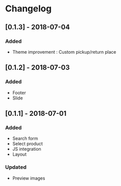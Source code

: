 # Changelog

## [0.1.3] - 2018-07-04
### Added
- Theme improvement : Custom pickup/return place

## [0.1.2] - 2018-07-03
### Added
- Footer 
- Slide


## [0.1.1] - 2018-07-01
### Added
- Search form 
- Select product
- JS integration
- Layout
### Updated
- Preview images
